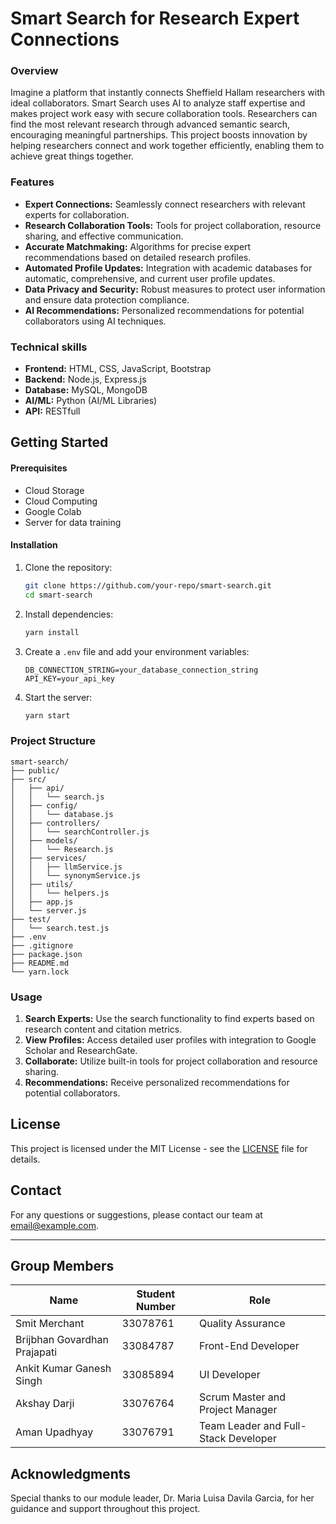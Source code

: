 # Smart Search for Research Expert Connections

### Overview

Imagine a platform that instantly connects Sheffield Hallam researchers with ideal collaborators. Smart Search uses AI to analyze staff expertise and makes project work easy with secure collaboration tools. Researchers can find the most relevant research through advanced semantic search, encouraging meaningful partnerships. This project boosts innovation by helping researchers connect and work together efficiently, enabling them to achieve great things together.

### Features

- **Expert Connections:** Seamlessly connect researchers with relevant experts for collaboration.
- **Research Collaboration Tools:** Tools for project collaboration, resource sharing, and effective communication.
- **Accurate Matchmaking:** Algorithms for precise expert recommendations based on detailed research profiles.
- **Automated Profile Updates:** Integration with academic databases for automatic, comprehensive, and current user profile updates.
- **Data Privacy and Security:** Robust measures to protect user information and ensure data protection compliance.
- **AI Recommendations:** Personalized recommendations for potential collaborators using AI techniques.

### Technical skills

- **Frontend:** HTML, CSS, JavaScript, Bootstrap
- **Backend:** Node.js, Express.js
- **Database:** MySQL, MongoDB
- **AI/ML:** Python (AI/ML Libraries)
- **API:** RESTfull

## Getting Started

#### Prerequisites

- Cloud Storage
- Cloud Computing
- Google Colab
- Server for data training

#### Installation

1. Clone the repository:
   ```bash
   git clone https://github.com/your-repo/smart-search.git
   cd smart-search
   ```

2. Install dependencies:
   ```bash
   yarn install
   ```

3. Create a `.env` file and add your environment variables:
   ```plaintext
   DB_CONNECTION_STRING=your_database_connection_string
   API_KEY=your_api_key
   ```

4. Start the server:
   ```bash
   yarn start
   ```

### Project Structure

```plaintext
smart-search/
├── public/             
├── src/                
│   ├── api/            
│   │   └── search.js   
│   ├── config/         
│   │   └── database.js 
│   ├── controllers/    
│   │   └── searchController.js
│   ├── models/         
│   │   └── Research.js
│   ├── services/       
│   │   ├── llmService.js
│   │   └── synonymService.js
│   ├── utils/          
│   │   └── helpers.js
│   ├── app.js          
│   └── server.js       
├── test/               
│   └── search.test.js  
├── .env                
├── .gitignore          
├── package.json        
├── README.md           
└── yarn.lock           
```

### Usage

1. **Search Experts:** Use the search functionality to find experts based on research content and citation metrics.
2. **View Profiles:** Access detailed user profiles with integration to Google Scholar and ResearchGate.
3. **Collaborate:** Utilize built-in tools for project collaboration and resource sharing.
4. **Recommendations:** Receive personalized recommendations for potential collaborators.


## License

This project is licensed under the MIT License - see the [LICENSE](LICENSE) file for details.

## Contact

For any questions or suggestions, please contact our team at [email@example.com](mailto:email@example.com).

---

## Group Members

| Name                        | Student Number | Role                                  |
|-----------------------------|----------------|---------------------------------------|
| Smit Merchant               | 33078761       | Quality Assurance                     |
| Brijbhan Govardhan Prajapati| 33084787       | Front-End Developer                   |
| Ankit Kumar Ganesh Singh    | 33085894       | UI Developer                          |        
| Akshay Darji                | 33076764       | Scrum Master and Project Manager      |
| Aman Upadhyay               | 33076791       | Team Leader and Full-Stack Developer  |

## Acknowledgments

Special thanks to our module leader, Dr. Maria Luisa Davila Garcia, for her guidance and support throughout this project.
